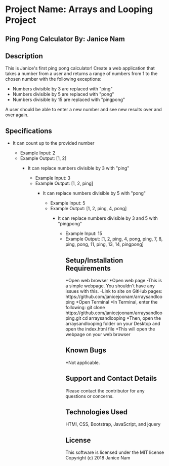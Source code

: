 <h1>Project Name: Arrays and Looping Project</h2>
<h2>Ping Pong Calculator By: Janice Nam</h2>
<h2>Description</h2>
This is Janice's first ping pong calculator!
Create a web application that takes a number from a user and returns a range of numbers from 1 to the chosen number with the following exceptions:
<ul>
<li>Numbers divisible by 3 are replaced with "ping"</li>
<li>Numbers divisible by 5 are replaced with "pong"</li>
<li>Numbers divisible by 15 are replaced with "pingpong"</li>
</ul>
A user should be able to enter a new number and see new results over and over again.

<h2>Specifications</h2>
<ul>
<li>It can count up to the provided number</li>
  <ul>
  <li type="circle">Example Input: 2</li>
  <li type="circle">Example Output: [1, 2]</li>

<ul>
<li>It can replace numbers divisible by 3 with "ping"</li>
  <ul>
  <li type="circle">Example Input: 3</li>
  <li type="circle">Example Output: [1, 2, ping]</li>

<ul>
<li>It can replace numbers divisible by 5 with "pong"</li>
  <ul>
  <li type="circle">Example Input: 5</li>
  <li type="circle">Example Output: [1, 2, ping, 4, pong]</li>

<ul>
<li>It can replace numbers divisible by 3 and 5 with "pingpong"</li>
  <ul>
  <li type="circle">Example Input: 15</li>
  <li type="circle">Example Output: [1, 2, ping, 4, pong, ping, 7, 8, ping, pong, 11, ping, 13, 14, pingpong]</li>

<h2>Setup/Installation Requirements</h2>
*Open web browser
*Open web page
-This is a simple webpage. You shouldn't have any issues with this.
-Link to site on GitHub pages: https://github.com/janicejoonam/arraysandlooping
*Open Terminal
*In Terminal, enter the following:
git clone https://github.com/janicejoonam/arraysandlooping.git
cd arraysandlooping
*Then, open the arraysandlooping folder on your Desktop and open the index.html file
*This will open the webpage on your web browser

<h2>Known Bugs</h2>
*Not applicable.

<h2>Support and Contact Details</h2>
Please contact the contributor for any questions or concerns.

<h2>Technologies Used</h2>
HTMl, CSS, Bootstrap, JavaScript, and jquery

<h2>License</h2>
This software is licensed under the MIT license
Copyright (c) 2018 Janice Nam
